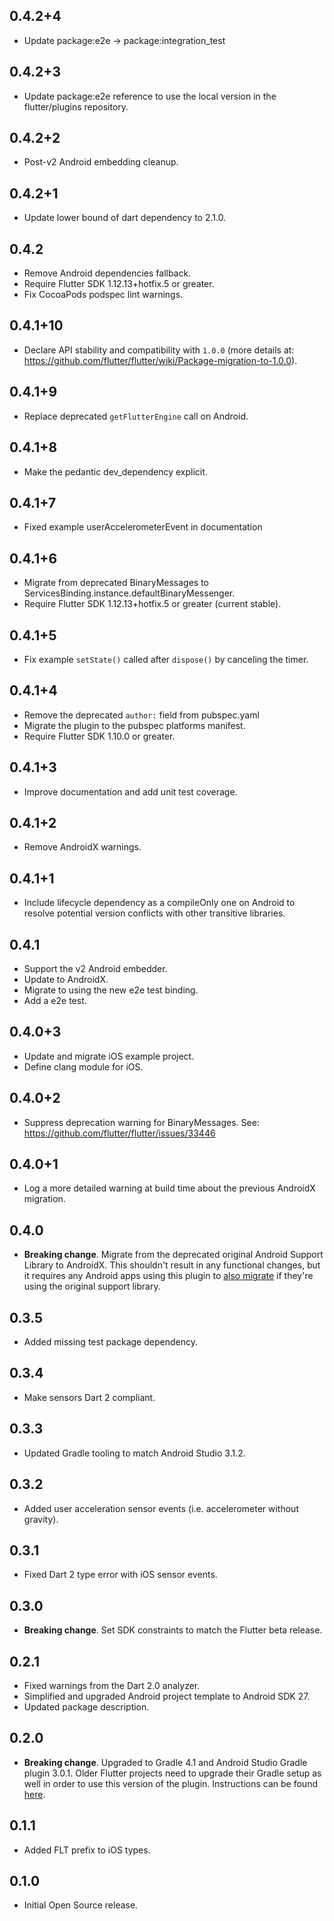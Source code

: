 ## 0.4.2+4

* Update package:e2e -> package:integration_test

## 0.4.2+3

* Update package:e2e reference to use the local version in the flutter/plugins
  repository.

## 0.4.2+2

* Post-v2 Android embedding cleanup.

## 0.4.2+1

* Update lower bound of dart dependency to 2.1.0.

## 0.4.2

* Remove Android dependencies fallback.
* Require Flutter SDK 1.12.13+hotfix.5 or greater.
* Fix CocoaPods podspec lint warnings.

## 0.4.1+10

* Declare API stability and compatibility with `1.0.0` (more details at: https://github.com/flutter/flutter/wiki/Package-migration-to-1.0.0).

## 0.4.1+9

* Replace deprecated `getFlutterEngine` call on Android.

## 0.4.1+8

* Make the pedantic dev_dependency explicit.

## 0.4.1+7

* Fixed example userAccelerometerEvent in documentation

## 0.4.1+6

* Migrate from deprecated BinaryMessages to ServicesBinding.instance.defaultBinaryMessenger.
* Require Flutter SDK 1.12.13+hotfix.5 or greater (current stable).

## 0.4.1+5

* Fix example `setState()` called after `dispose()` by canceling the timer.

## 0.4.1+4

* Remove the deprecated `author:` field from pubspec.yaml
* Migrate the plugin to the pubspec platforms manifest.
* Require Flutter SDK 1.10.0 or greater.

## 0.4.1+3

* Improve documentation and add unit test coverage.

## 0.4.1+2

* Remove AndroidX warnings.

## 0.4.1+1

* Include lifecycle dependency as a compileOnly one on Android to resolve
  potential version conflicts with other transitive libraries.

## 0.4.1

* Support the v2 Android embedder.
* Update to AndroidX.
* Migrate to using the new e2e test binding.
* Add a e2e test.

## 0.4.0+3

* Update and migrate iOS example project.
* Define clang module for iOS.

## 0.4.0+2

* Suppress deprecation warning for BinaryMessages. See: https://github.com/flutter/flutter/issues/33446

## 0.4.0+1

* Log a more detailed warning at build time about the previous AndroidX
  migration.

## 0.4.0

* **Breaking change**. Migrate from the deprecated original Android Support
  Library to AndroidX. This shouldn't result in any functional changes, but it
  requires any Android apps using this plugin to [also
  migrate](https://developer.android.com/jetpack/androidx/migrate) if they're
  using the original support library.

## 0.3.5

* Added missing test package dependency.

## 0.3.4

* Make sensors Dart 2 compliant.

## 0.3.3

* Updated Gradle tooling to match Android Studio 3.1.2.

## 0.3.2

* Added user acceleration sensor events (i.e. accelerometer without gravity).

## 0.3.1

* Fixed Dart 2 type error with iOS sensor events.

## 0.3.0

* **Breaking change**. Set SDK constraints to match the Flutter beta release.

## 0.2.1

* Fixed warnings from the Dart 2.0 analyzer.
* Simplified and upgraded Android project template to Android SDK 27.
* Updated package description.

## 0.2.0

* **Breaking change**. Upgraded to Gradle 4.1 and Android Studio Gradle plugin
  3.0.1. Older Flutter projects need to upgrade their Gradle setup as well in
  order to use this version of the plugin. Instructions can be found
  [here](https://github.com/flutter/flutter/wiki/Updating-Flutter-projects-to-Gradle-4.1-and-Android-Studio-Gradle-plugin-3.0.1).

## 0.1.1

* Added FLT prefix to iOS types.

## 0.1.0

* Initial Open Source release.
